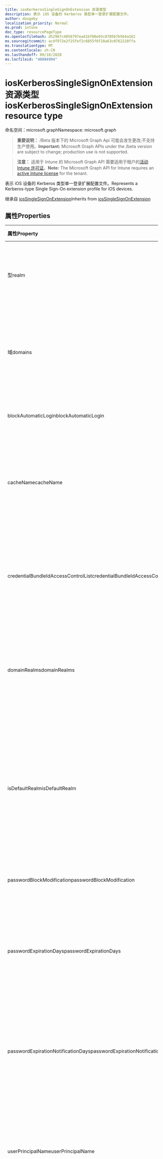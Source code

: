 ```yaml
---
title: iosKerberosSingleSignOnExtension 资源类型
description: 表示 iOS 设备的 Kerberos 类型单一登录扩展配置文件。
author: dougeby
localization_priority: Normal
ms.prod: intune
doc_type: resourcePageType
ms.openlocfilehash: d52987c4058797ead1bf00e93c8785b7b564a162
ms.sourcegitcommit: acdf972e2f25fef2c6855f6f28a63c0762228ffa
ms.translationtype: MT
ms.contentlocale: zh-CN
ms.lasthandoff: 09/18/2020
ms.locfileid: "48084994"
---
```

# <a name="ioskerberossinglesignonextension-resource-type"></a><span data-ttu-id="89002-103">iosKerberosSingleSignOnExtension 资源类型</span><span class="sxs-lookup"><span data-stu-id="89002-103">iosKerberosSingleSignOnExtension resource type</span></span>

<span data-ttu-id="89002-104">命名空间：microsoft.graph</span><span class="sxs-lookup"><span data-stu-id="89002-104">Namespace: microsoft.graph</span></span>

> <span data-ttu-id="89002-105">**重要说明：** /Beta 版本下的 Microsoft Graph Api 可能会发生更改;不支持生产使用。</span><span class="sxs-lookup"><span data-stu-id="89002-105">**Important:** Microsoft Graph APIs under the /beta version are subject to change; production use is not supported.</span></span>

> <span data-ttu-id="89002-106">**注意：** 适用于 Intune 的 Microsoft Graph API 需要适用于租户的[活动 Intune 许可证](https://go.microsoft.com/fwlink/?linkid=839381)。</span><span class="sxs-lookup"><span data-stu-id="89002-106">**Note:** The Microsoft Graph API for Intune requires an [active Intune license](https://go.microsoft.com/fwlink/?linkid=839381) for the tenant.</span></span>

<span data-ttu-id="89002-107">表示 iOS 设备的 Kerberos 类型单一登录扩展配置文件。</span><span class="sxs-lookup"><span data-stu-id="89002-107">Represents a Kerberos-type Single Sign-On extension profile for iOS devices.</span></span>


<span data-ttu-id="89002-108">继承自 [iosSingleSignOnExtension](../resources/intune-deviceconfig-iossinglesignonextension.md)</span><span class="sxs-lookup"><span data-stu-id="89002-108">Inherits from [iosSingleSignOnExtension](../resources/intune-deviceconfig-iossinglesignonextension.md)</span></span>

## <a name="properties"></a><span data-ttu-id="89002-109">属性</span><span class="sxs-lookup"><span data-stu-id="89002-109">Properties</span></span>
|<span data-ttu-id="89002-110">属性</span><span class="sxs-lookup"><span data-stu-id="89002-110">Property</span></span>|<span data-ttu-id="89002-111">类型</span><span class="sxs-lookup"><span data-stu-id="89002-111">Type</span></span>|<span data-ttu-id="89002-112">说明</span><span class="sxs-lookup"><span data-stu-id="89002-112">Description</span></span>|
|:---|:---|:---|
|<span data-ttu-id="89002-113">型</span><span class="sxs-lookup"><span data-stu-id="89002-113">realm</span></span>|<span data-ttu-id="89002-114">字符串</span><span class="sxs-lookup"><span data-stu-id="89002-114">String</span></span>|<span data-ttu-id="89002-115">获取或设置此配置文件的区分大小写的领域名称。</span><span class="sxs-lookup"><span data-stu-id="89002-115">Gets or sets the case-sensitive realm name for this profile.</span></span>|
|<span data-ttu-id="89002-116">域</span><span class="sxs-lookup"><span data-stu-id="89002-116">domains</span></span>|<span data-ttu-id="89002-117">字符串集合</span><span class="sxs-lookup"><span data-stu-id="89002-117">String collection</span></span>|<span data-ttu-id="89002-118">获取或设置应用程序扩展为其执行 SSO 的主机名或域名的列表。</span><span class="sxs-lookup"><span data-stu-id="89002-118">Gets or sets a list of hosts or domain names for which the app extension performs SSO.</span></span>|
|<span data-ttu-id="89002-119">blockAutomaticLogin</span><span class="sxs-lookup"><span data-stu-id="89002-119">blockAutomaticLogin</span></span>|<span data-ttu-id="89002-120">布尔</span><span class="sxs-lookup"><span data-stu-id="89002-120">Boolean</span></span>|<span data-ttu-id="89002-121">启用或禁用密钥链用法。</span><span class="sxs-lookup"><span data-stu-id="89002-121">Enables or disables Keychain usage.</span></span>|
|<span data-ttu-id="89002-122">cacheName</span><span class="sxs-lookup"><span data-stu-id="89002-122">cacheName</span></span>|<span data-ttu-id="89002-123">字符串</span><span class="sxs-lookup"><span data-stu-id="89002-123">String</span></span>|<span data-ttu-id="89002-124">获取或设置要用于此配置文件的 Kerberos 缓存的通用安全服务名称。</span><span class="sxs-lookup"><span data-stu-id="89002-124">Gets or sets the Generic Security Services name of the Kerberos cache to use for this profile.</span></span>|
|<span data-ttu-id="89002-125">credentialBundleIdAccessControlList</span><span class="sxs-lookup"><span data-stu-id="89002-125">credentialBundleIdAccessControlList</span></span>|<span data-ttu-id="89002-126">字符串集合</span><span class="sxs-lookup"><span data-stu-id="89002-126">String collection</span></span>|<span data-ttu-id="89002-127">获取或设置允许访问 Kerberos 票证授予票证的应用捆绑包 Id 的列表。</span><span class="sxs-lookup"><span data-stu-id="89002-127">Gets or sets a list of app Bundle IDs allowed to access the Kerberos Ticket Granting Ticket.</span></span>|
|<span data-ttu-id="89002-128">domainRealms</span><span class="sxs-lookup"><span data-stu-id="89002-128">domainRealms</span></span>|<span data-ttu-id="89002-129">字符串集合</span><span class="sxs-lookup"><span data-stu-id="89002-129">String collection</span></span>|<span data-ttu-id="89002-130">获取或设置自定义域领域映射的领域列表。</span><span class="sxs-lookup"><span data-stu-id="89002-130">Gets or sets a list of realms for custom domain-realm mapping.</span></span> <span data-ttu-id="89002-131">领域区分大小写。</span><span class="sxs-lookup"><span data-stu-id="89002-131">Realms are case sensitive.</span></span>|
|<span data-ttu-id="89002-132">isDefaultRealm</span><span class="sxs-lookup"><span data-stu-id="89002-132">isDefaultRealm</span></span>|<span data-ttu-id="89002-133">布尔</span><span class="sxs-lookup"><span data-stu-id="89002-133">Boolean</span></span>|<span data-ttu-id="89002-134">如果为 true，则将选择此配置文件的领域作为默认领域。</span><span class="sxs-lookup"><span data-stu-id="89002-134">When true, this profile's realm will be selected as the default.</span></span> <span data-ttu-id="89002-135">如果配置了多个 Kerberos 类型配置文件，则必须执行此步骤。</span><span class="sxs-lookup"><span data-stu-id="89002-135">Necessary if multiple Kerberos-type profiles are configured.</span></span>|
|<span data-ttu-id="89002-136">passwordBlockModification</span><span class="sxs-lookup"><span data-stu-id="89002-136">passwordBlockModification</span></span>|<span data-ttu-id="89002-137">布尔</span><span class="sxs-lookup"><span data-stu-id="89002-137">Boolean</span></span>|<span data-ttu-id="89002-138">启用或禁用密码更改。</span><span class="sxs-lookup"><span data-stu-id="89002-138">Enables or disables password changes.</span></span>|
|<span data-ttu-id="89002-139">passwordExpirationDays</span><span class="sxs-lookup"><span data-stu-id="89002-139">passwordExpirationDays</span></span>|<span data-ttu-id="89002-140">Int32</span><span class="sxs-lookup"><span data-stu-id="89002-140">Int32</span></span>|<span data-ttu-id="89002-141">替代默认密码到期天数（天）。</span><span class="sxs-lookup"><span data-stu-id="89002-141">Overrides the default password expiration in days.</span></span> <span data-ttu-id="89002-142">对于大多数域，此值是自动计算的。</span><span class="sxs-lookup"><span data-stu-id="89002-142">For most domains, this value is calculated automatically.</span></span>|
|<span data-ttu-id="89002-143">passwordExpirationNotificationDays</span><span class="sxs-lookup"><span data-stu-id="89002-143">passwordExpirationNotificationDays</span></span>|<span data-ttu-id="89002-144">Int32</span><span class="sxs-lookup"><span data-stu-id="89002-144">Int32</span></span>|<span data-ttu-id="89002-145">获取或设置通知用户其密码将到期 (默认值为 15) 的天数。</span><span class="sxs-lookup"><span data-stu-id="89002-145">Gets or sets the number of days until the user is notified that their password will expire (default is 15).</span></span>|
|<span data-ttu-id="89002-146">userPrincipalName</span><span class="sxs-lookup"><span data-stu-id="89002-146">userPrincipalName</span></span>|<span data-ttu-id="89002-147">字符串</span><span class="sxs-lookup"><span data-stu-id="89002-147">String</span></span>|<span data-ttu-id="89002-148">获取或设置要用于此配置文件的原理用户名。</span><span class="sxs-lookup"><span data-stu-id="89002-148">Gets or sets the principle user name to use for this profile.</span></span> <span data-ttu-id="89002-149">不需要包含领域名称。</span><span class="sxs-lookup"><span data-stu-id="89002-149">The realm name does not need to be included.</span></span>|
|<span data-ttu-id="89002-150">passwordRequireActiveDirectoryComplexity</span><span class="sxs-lookup"><span data-stu-id="89002-150">passwordRequireActiveDirectoryComplexity</span></span>|<span data-ttu-id="89002-151">布尔</span><span class="sxs-lookup"><span data-stu-id="89002-151">Boolean</span></span>|<span data-ttu-id="89002-152">启用或禁用密码是否必须符合 Active Directory 的复杂性要求。</span><span class="sxs-lookup"><span data-stu-id="89002-152">Enables or disables whether passwords must meet Active Directory's complexity requirements.</span></span>|
|<span data-ttu-id="89002-153">passwordPreviousPasswordBlockCount</span><span class="sxs-lookup"><span data-stu-id="89002-153">passwordPreviousPasswordBlockCount</span></span>|<span data-ttu-id="89002-154">Int32</span><span class="sxs-lookup"><span data-stu-id="89002-154">Int32</span></span>|<span data-ttu-id="89002-155">获取或设置要阻止的以前密码的数目。</span><span class="sxs-lookup"><span data-stu-id="89002-155">Gets or sets the number of previous passwords to block.</span></span>|
|<span data-ttu-id="89002-156">passwordMinimumLength</span><span class="sxs-lookup"><span data-stu-id="89002-156">passwordMinimumLength</span></span>|<span data-ttu-id="89002-157">Int32</span><span class="sxs-lookup"><span data-stu-id="89002-157">Int32</span></span>|<span data-ttu-id="89002-158">获取或设置密码的最小长度。</span><span class="sxs-lookup"><span data-stu-id="89002-158">Gets or sets the minimum length of a password.</span></span>|
|<span data-ttu-id="89002-159">passwordMinimumAgeDays</span><span class="sxs-lookup"><span data-stu-id="89002-159">passwordMinimumAgeDays</span></span>|<span data-ttu-id="89002-160">Int32</span><span class="sxs-lookup"><span data-stu-id="89002-160">Int32</span></span>|<span data-ttu-id="89002-161">获取或设置用户可以再次更改密码之前的最小天数。</span><span class="sxs-lookup"><span data-stu-id="89002-161">Gets or sets the minimum number of days until a user can change their password again.</span></span>|
|<span data-ttu-id="89002-162">passwordRequirementsDescription</span><span class="sxs-lookup"><span data-stu-id="89002-162">passwordRequirementsDescription</span></span>|<span data-ttu-id="89002-163">字符串</span><span class="sxs-lookup"><span data-stu-id="89002-163">String</span></span>|<span data-ttu-id="89002-164">获取或设置密码复杂性要求的说明。</span><span class="sxs-lookup"><span data-stu-id="89002-164">Gets or sets a description of the password complexity requirements.</span></span>|
|<span data-ttu-id="89002-165">requireUserPresence</span><span class="sxs-lookup"><span data-stu-id="89002-165">requireUserPresence</span></span>|<span data-ttu-id="89002-166">布尔</span><span class="sxs-lookup"><span data-stu-id="89002-166">Boolean</span></span>|<span data-ttu-id="89002-167">获取或设置是否需要通过触摸 ID、面孔 ID 或密码进行身份验证以访问密钥链条目。</span><span class="sxs-lookup"><span data-stu-id="89002-167">Gets or sets whether to require authentication via Touch ID, Face ID, or a passcode to access the keychain entry.</span></span>|
|<span data-ttu-id="89002-168">activeDirectorySiteCode</span><span class="sxs-lookup"><span data-stu-id="89002-168">activeDirectorySiteCode</span></span>|<span data-ttu-id="89002-169">字符串</span><span class="sxs-lookup"><span data-stu-id="89002-169">String</span></span>|<span data-ttu-id="89002-170">获取或设置 Active Directory 站点。</span><span class="sxs-lookup"><span data-stu-id="89002-170">Gets or sets the Active Directory site.</span></span>|
|<span data-ttu-id="89002-171">passwordEnableLocalSync</span><span class="sxs-lookup"><span data-stu-id="89002-171">passwordEnableLocalSync</span></span>|<span data-ttu-id="89002-172">布尔</span><span class="sxs-lookup"><span data-stu-id="89002-172">Boolean</span></span>|<span data-ttu-id="89002-173">启用或禁用密码同步。</span><span class="sxs-lookup"><span data-stu-id="89002-173">Enables or disables password syncing.</span></span> <span data-ttu-id="89002-174">这不会影响使用 macOS 上的移动帐户登录的用户。</span><span class="sxs-lookup"><span data-stu-id="89002-174">This won't affect users logged in with a mobile account on macOS.</span></span>|
|<span data-ttu-id="89002-175">blockActiveDirectorySiteAutoDiscovery</span><span class="sxs-lookup"><span data-stu-id="89002-175">blockActiveDirectorySiteAutoDiscovery</span></span>|<span data-ttu-id="89002-176">布尔</span><span class="sxs-lookup"><span data-stu-id="89002-176">Boolean</span></span>|<span data-ttu-id="89002-177">启用或禁用 Kerberos 扩展是否可以自动确定其站点名称。</span><span class="sxs-lookup"><span data-stu-id="89002-177">Enables or disables whether the Kerberos extension can automatically determine its site name.</span></span>|
|<span data-ttu-id="89002-178">passwordChangeUrl</span><span class="sxs-lookup"><span data-stu-id="89002-178">passwordChangeUrl</span></span>|<span data-ttu-id="89002-179">字符串</span><span class="sxs-lookup"><span data-stu-id="89002-179">String</span></span>|<span data-ttu-id="89002-180">获取或设置用户启动密码更改时将发送到的 URL。</span><span class="sxs-lookup"><span data-stu-id="89002-180">Gets or sets the URL that the user will be sent to when they initiate a password change.</span></span>|

## <a name="relationships"></a><span data-ttu-id="89002-181">关系</span><span class="sxs-lookup"><span data-stu-id="89002-181">Relationships</span></span>
<span data-ttu-id="89002-182">无</span><span class="sxs-lookup"><span data-stu-id="89002-182">None</span></span>

## <a name="json-representation"></a><span data-ttu-id="89002-183">JSON 表示形式</span><span class="sxs-lookup"><span data-stu-id="89002-183">JSON Representation</span></span>
<span data-ttu-id="89002-184">下面是资源的 JSON 表示形式。</span><span class="sxs-lookup"><span data-stu-id="89002-184">Here is a JSON representation of the resource.</span></span>
<!-- {
  "blockType": "resource",
  "@odata.type": "microsoft.graph.iosKerberosSingleSignOnExtension"
}
-->
``` json
{
  "@odata.type": "#microsoft.graph.iosKerberosSingleSignOnExtension",
  "realm": "String",
  "domains": [
    "String"
  ],
  "blockAutomaticLogin": true,
  "cacheName": "String",
  "credentialBundleIdAccessControlList": [
    "String"
  ],
  "domainRealms": [
    "String"
  ],
  "isDefaultRealm": true,
  "passwordBlockModification": true,
  "passwordExpirationDays": 1024,
  "passwordExpirationNotificationDays": 1024,
  "userPrincipalName": "String",
  "passwordRequireActiveDirectoryComplexity": true,
  "passwordPreviousPasswordBlockCount": 1024,
  "passwordMinimumLength": 1024,
  "passwordMinimumAgeDays": 1024,
  "passwordRequirementsDescription": "String",
  "requireUserPresence": true,
  "activeDirectorySiteCode": "String",
  "passwordEnableLocalSync": true,
  "blockActiveDirectorySiteAutoDiscovery": true,
  "passwordChangeUrl": "String"
}
```






